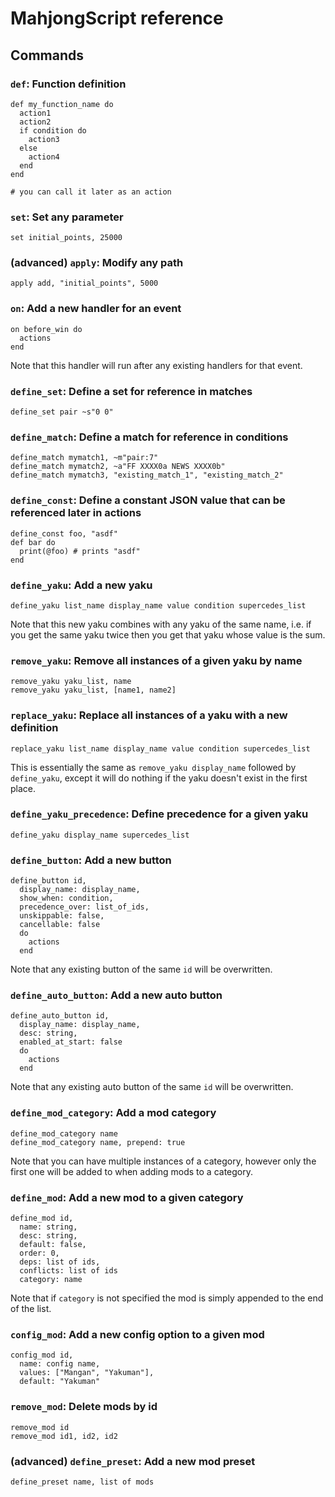 # MahjongScript reference

## Commands

### `def`: Function definition

    def my_function_name do
      action1
      action2
      if condition do
        action3
      else
        action4
      end
    end

    # you can call it later as an action

### `set`: Set any parameter

    set initial_points, 25000

### (advanced) `apply`: Modify any path

    apply add, "initial_points", 5000

### `on`: Add a new handler for an event

    on before_win do
      actions
    end

Note that this handler will run after any existing handlers for that event.

### `define_set`: Define a set for reference in matches

    define_set pair ~s"0 0"

### `define_match`: Define a match for reference in conditions

    define_match mymatch1, ~m"pair:7"
    define_match mymatch2, ~a"FF XXXX0a NEWS XXXX0b"
    define_match mymatch3, "existing_match_1", "existing_match_2"

### `define_const`: Define a constant JSON value that can be referenced later in actions

    define_const foo, "asdf"
    def bar do
      print(@foo) # prints "asdf"
    end

### `define_yaku`: Add a new yaku

    define_yaku list_name display_name value condition supercedes_list

Note that this new yaku combines with any yaku of the same name, i.e. if you get the same yaku twice then you get that yaku whose value is the sum.

### `remove_yaku`: Remove all instances of a given yaku by name

    remove_yaku yaku_list, name
    remove_yaku yaku_list, [name1, name2]

### `replace_yaku`: Replace all instances of a yaku with a new definition

    replace_yaku list_name display_name value condition supercedes_list

This is essentially the same as `remove_yaku display_name` followed by `define_yaku`, except it will do nothing if the yaku doesn't exist in the first place.

### `define_yaku_precedence`: Define precedence for a given yaku

    define_yaku display_name supercedes_list

### `define_button`: Add a new button

    define_button id,
      display_name: display_name,
      show_when: condition,
      precedence_over: list_of_ids,
      unskippable: false,
      cancellable: false
      do
        actions
      end

Note that any existing button of the same `id` will be overwritten.

### `define_auto_button`: Add a new auto button

    define_auto_button id,
      display_name: display_name,
      desc: string,
      enabled_at_start: false
      do
        actions
      end

Note that any existing auto button of the same `id` will be overwritten.

### `define_mod_category`: Add a mod category

    define_mod_category name
    define_mod_category name, prepend: true

Note that you can have multiple instances of a category, however only the first one will be added to when adding mods to a category.

### `define_mod`: Add a new mod to a given category

    define_mod id,
      name: string,
      desc: string,
      default: false,
      order: 0,
      deps: list of ids,
      conflicts: list of ids
      category: name

Note that if `category` is not specified the mod is simply appended to the end of the list.

### `config_mod`: Add a new config option to a given mod

    config_mod id,
      name: config name,
      values: ["Mangan", "Yakuman"],
      default: "Yakuman"

### `remove_mod`: Delete mods by id

    remove_mod id
    remove_mod id1, id2, id2

### (advanced) `define_preset`: Add a new mod preset

    define_preset name, list of mods
